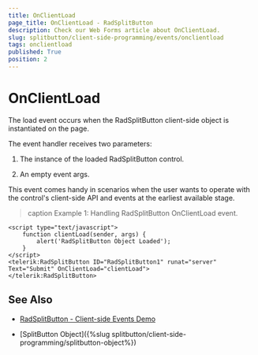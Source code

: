 ```yaml
---
title: OnClientLoad
page_title: OnClientLoad - RadSplitButton
description: Check our Web Forms article about OnClientLoad.
slug: splitbutton/client-side-programming/events/onclientload
tags: onclientload
published: True
position: 2
---
```


# OnClientLoad

The load event occurs when the RadSplitButton client-side object is instantiated on the page.

The event handler receives two parameters:

1. The instance of the loaded RadSplitButton control.

1. An empty event args.

This event comes handy in scenarios when the user wants to operate with the control's client-side API and events at the earliest available stage.

>caption Example 1: Handling RadSplitButton OnClientLoad event.

````ASP.NET
<script type="text/javascript">
	function clientLoad(sender, args) {
		alert('RadSplitButton Object Loaded');
	}
</script>
<telerik:RadSplitButton ID="RadSplitButton1" runat="server" Text="Submit" OnClientLoad="clientLoad">
</telerik:RadSplitButton>
````


## See Also

 * [RadSplitButton - Client-side Events Demo](https://demos.telerik.com/aspnet-ajax/splitbutton/client-side-events/defaultcs.aspx)

 * [SplitButton Object]({%slug splitbutton/client-side-programming/splitbutton-object%})
 
